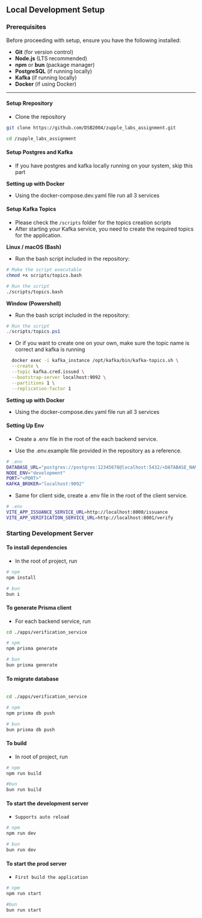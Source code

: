 ## Local Development Setup

### Prerequisites

Before proceeding with setup, ensure you have the following installed:

- **Git** (for version control)
- **Node.js** (LTS recommended)
- **npm** or **bun** (package manager)
- **PostgreSQL** (if running locally)
- **Kafka** (if running locally)
- **Docker** (if using Docker)

---

#### Setup Rrepository

- Clone the repository

```bash
git clone https://github.com/DSB2004/zupple_labs_assignment.git

cd /zupple_labs_assignment
```

#### Setup Postgres and Kafka

- If you have postgres and kafka locally running on your system, skip this part

**Setting up with Docker**

- Using the docker-compose.dev.yaml file run all 3 services

#### Setup Kafka Topics

- Please check the `/scripts` folder for the topics creation scripts
- After starting your Kafka service, you need to create the required topics for the application.

**Linux / macOS (Bash)**

- Run the bash script included in the repository:

```bash
# Make the script executable
chmod +x scripts/topics.bash

# Run the script
./scripts/topics.bash

```

**Window (Powershell)**

- Run the bash script included in the repository:

```powershell
# Run the script
./scripts/topics.ps1

```

- Or if you want to create one on your own, make sure the topic name is correct and kafka is running

```bash
  docker exec -i kafka_instance /opt/kafka/bin/kafka-topics.sh \
  --create \
  --topic kafka.cred.issued \
  --bootstrap-server localhost:9092 \
  --partitions 1 \
  --replication-factor 1
```

**Setting up with Docker**

- Using the docker-compose.dev.yaml file run all 3 services

#### Setting Up Env

- Create a .env file in the root of the each backend service.

- Use the .env.example file provided in the repository as a reference.

```bash
# .env
DATABASE_URL="postgres://postgres:12345678@localhost:5432/<DATABASE_NAME>"
NODE_ENV="development"
PORT="<PORT>"
KAFKA_BROKER="localhost:9092"
```

- Same for client side, create a .env file in the root of the client service.

```bash
# .env
VITE_APP_ISSUANCE_SERVICE_URL=http://localhost:8000/issuance
VITE_APP_VERIFICATION_SERVICE_URL=http://localhost:8001/verify
```

### Starting Development Server

#### To install dependencies

- In the root of project, run

```bash
# npm
npm install

# bun
bun i
```

#### To generate Prisma client

- For each backend service, run

```bash
cd ./apps/verification_service

# npm
npm prisma generate

# bun
bun prisma generate
```

#### To migrate database

```bash

cd ./apps/verification_service

# npm
npm prisma db push

# bun
bun prisma db push
```

#### To build

- In root of project, run

```bash
# npm
npm run build

#bun
bun run build

```

#### To start the development server

- `Supports auto reload`

```bash
# npm
npm run dev

# bun
bun run dev
```

#### To start the prod server

- `First build the application`

```bash
# npm
npm run start

#bun
bun run start

```
